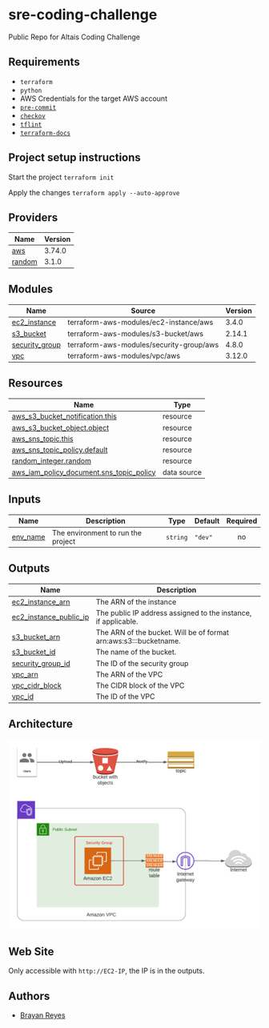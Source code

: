 # sre-coding-challenge
Public Repo for Altais Coding Challenge

## Requirements

- `terraform`
- `python`
- AWS Credentials for the target AWS account
- [`pre-commit`](https://github.com/antonbabenko/pre-commit-terraform#1-install-dependencies)
- [`checkov`](https://github.com/bridgecrewio/checkov)
- [`tflint`](https://github.com/terraform-linters/tflint)
- [`terraform-docs`](https://github.com/terraform-docs/terraform-docs)

## Project setup instructions

Start the project 
`terraform init`

Apply the changes
`terraform apply --auto-approve`

<!-- BEGINNING OF PRE-COMMIT-TERRAFORM DOCS HOOK -->
## Providers

| Name | Version |
|------|---------|
| <a name="provider_aws"></a> [aws](#provider\_aws) | 3.74.0 |
| <a name="provider_random"></a> [random](#provider\_random) | 3.1.0 |

## Modules

| Name | Source | Version |
|------|--------|---------|
| <a name="module_ec2_instance"></a> [ec2\_instance](#module\_ec2\_instance) | terraform-aws-modules/ec2-instance/aws | 3.4.0 |
| <a name="module_s3_bucket"></a> [s3\_bucket](#module\_s3\_bucket) | terraform-aws-modules/s3-bucket/aws | 2.14.1 |
| <a name="module_security_group"></a> [security\_group](#module\_security\_group) | terraform-aws-modules/security-group/aws | 4.8.0 |
| <a name="module_vpc"></a> [vpc](#module\_vpc) | terraform-aws-modules/vpc/aws | 3.12.0 |

## Resources

| Name | Type |
|------|------|
| [aws_s3_bucket_notification.this](https://registry.terraform.io/providers/hashicorp/aws/3.74.0/docs/resources/s3_bucket_notification) | resource |
| [aws_s3_bucket_object.object](https://registry.terraform.io/providers/hashicorp/aws/3.74.0/docs/resources/s3_bucket_object) | resource |
| [aws_sns_topic.this](https://registry.terraform.io/providers/hashicorp/aws/3.74.0/docs/resources/sns_topic) | resource |
| [aws_sns_topic_policy.default](https://registry.terraform.io/providers/hashicorp/aws/3.74.0/docs/resources/sns_topic_policy) | resource |
| [random_integer.random](https://registry.terraform.io/providers/hashicorp/random/3.1.0/docs/resources/integer) | resource |
| [aws_iam_policy_document.sns_topic_policy](https://registry.terraform.io/providers/hashicorp/aws/3.74.0/docs/data-sources/iam_policy_document) | data source |

## Inputs

| Name | Description | Type | Default | Required |
|------|-------------|------|---------|:--------:|
| <a name="input_env_name"></a> [env\_name](#input\_env\_name) | The environment to run the project | `string` | `"dev"` | no |

## Outputs

| Name | Description |
|------|-------------|
| <a name="output_ec2_instance_arn"></a> [ec2\_instance\_arn](#output\_ec2\_instance\_arn) | The ARN of the instance |
| <a name="output_ec2_instance_public_ip"></a> [ec2\_instance\_public\_ip](#output\_ec2\_instance\_public\_ip) | The public IP address assigned to the instance, if applicable. |
| <a name="output_s3_bucket_arn"></a> [s3\_bucket\_arn](#output\_s3\_bucket\_arn) | The ARN of the bucket. Will be of format arn:aws:s3:::bucketname. |
| <a name="output_s3_bucket_id"></a> [s3\_bucket\_id](#output\_s3\_bucket\_id) | The name of the bucket. |
| <a name="output_security_group_id"></a> [security\_group\_id](#output\_security\_group\_id) | The ID of the security group |
| <a name="output_vpc_arn"></a> [vpc\_arn](#output\_vpc\_arn) | The ARN of the VPC |
| <a name="output_vpc_cidr_block"></a> [vpc\_cidr\_block](#output\_vpc\_cidr\_block) | The CIDR block of the VPC |
| <a name="output_vpc_id"></a> [vpc\_id](#output\_vpc\_id) | The ID of the VPC |
<!-- END OF PRE-COMMIT-TERRAFORM DOCS HOOK -->

## Architecture

![Alt text](images/Architecture.png?raw=true "Architecture")

## Web Site

Only accessible with `http://EC2-IP`, the IP is in the outputs.

## Authors
- [Brayan Reyes](https://github.com/brayansteven-reyes)
